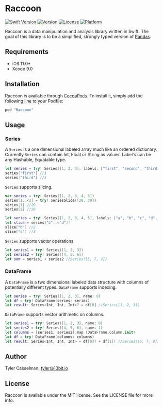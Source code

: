 # Raccoon
[![Swift Version](https://img.shields.io/badge/Swift-4.2-F16D39.svg?style=flat)](http://cocoapods.org/pods/Raccoon)
[![Version](https://img.shields.io/cocoapods/v/Raccoon.svg?style=flat)](http://cocoapods.org/pods/Raccoon)
[![License](https://img.shields.io/cocoapods/l/Raccoon.svg?style=flat)](http://cocoapods.org/pods/Raccoon)
[![Platform](https://img.shields.io/cocoapods/p/Raccoon.svg?style=flat)](http://cocoapods.org/pods/Raccoon)

Raccoon is a data manipulation and analysis library written in Swift. The goal of this library is to be a simplified, strongly typed version of [Pandas](https://pandas.pydata.org/).

## Requirements

- iOS 11.0+
- Xcode 9.0


## Installation

Raccoon is available through [CocoaPods](http://cocoapods.org). To install
it, simply add the following line to your Podfile:

```ruby
pod "Raccoon"
```

## Usage
### Series
A `Series` is a one dimensional labeled array much like an ordered dictionary.  Currently `Series` can contain Int, Float or String as values. Label's can be any Hashable, Equatable type.
```swift
let series = try! Series([1, 2, 3], labels: ["first", "second", "third"])
series["first"] //1
series["third"] //3
```
`Series` supports slicing.
```swift
var series = try! Series([1, 2, 3, 4, 5])
series[1..<3] = try! SeriesSlice([20, 30])
series[1] //20
series[2] //30 
```
```swift
let series = try! Series([1, 2, 3, 4, 5], labels: ["a", "b", "c", "d", "e"])
let slice = series["b"..<"d"]!
slice["b"] //2
slice["c"] //3
```

`Series` supports vector operations
```Swift
let series1 = try! Series([1, 2, 3])
let series2 = try! Series([4, 5, 6])
let sum = series1 + series2 //Series([5, 7, 9])
```

### DataFrame
A `DataFrame` is a two dimensional labeled data structure with columns of potentially different types.
`DataFrame` supports indexing.
```swift
let series = try! Series([1, 2, 3], name: 0)
let df = try! DataFrame(series: series)
let result: Series<Int, Int, Int>? = df[0] //Series([1, 2, 3])
```

`DataFrame` supports vector arithmetic on columns.
```swift
let series1 = try! Series([1, 2, 3], name: 0)
let series2 = try! Series([4, 5, 6], name: 1)
let columns = [series1, series2].map (DataFrame.Column.init)
let df = try! DataFrame(columns: columns)
let result: Series<Int, Int, Int> = df[0]! + df[1]! //Series([5, 7, 9])
```




## Author

Tyler Casselman, tyler@13bit.io

## License

Raccoon is available under the MIT license. See the LICENSE file for more info.
